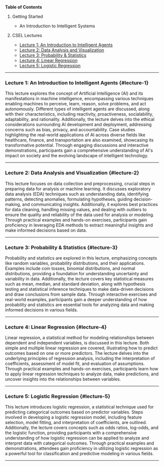 **Table of Contents**

1. Getting Started
   - An Introduction to Intelligent Systems

2. CSEL Lectures
   - [Lecture 1: An Introduction to Intelligent Agents](#lecture-1)
   - [Lecture 2: Data Analysis and Visualization](#lecture-2)
   - [Lecture 3: Probability & Statistics](#lecture-3)
   - [Lecture 4: Linear Regression](#lecture-4)
   - [Lecture 5: Logistic Regression](#lecture-5)

---

### Lecture 1: An Introduction to Intelligent Agents {#lecture-1}

This lecture explores the concept of Artificial Intelligence (AI) and its manifestations in machine intelligence, encompassing various techniques enabling machines to perceive, learn, reason, solve problems, and act autonomously. Different types of intelligent agents are discussed, along with their characteristics, including reactivity, proactiveness, socialability, adaptability, and rationality. Additionally, the lecture delves into the ethical considerations surrounding AI development and deployment, addressing concerns such as bias, privacy, and accountability. Case studies highlighting the real-world applications of AI across diverse fields like healthcare, finance, and transportation are also examined, showcasing its transformative potential. Through engaging discussions and interactive demonstrations, participants gain a comprehensive understanding of AI's impact on society and the evolving landscape of intelligent technology.

---

### Lecture 2: Data Analysis and Visualization {#lecture-2}

This lecture focuses on data collection and preprocessing, crucial steps in preparing data for analysis or machine learning. It discusses exploratory data analysis (EDA) techniques such as understanding data, identifying patterns, detecting anomalies, formulating hypotheses, guiding decision-making, and communicating insights. Additionally, it explores best practices for data cleaning, handling missing values, and dealing with outliers to ensure the quality and reliability of the data used for analysis or modeling. Through practical examples and hands-on exercises, participants gain proficiency in leveraging EDA methods to extract meaningful insights and make informed decisions based on data.

---

### Lecture 3: Probability & Statistics {#lecture-3}

Probability and statistics are explored in this lecture, emphasizing concepts like random variables, probability distributions, and their applications. Examples include coin tosses, binomial distributions, and normal distributions, providing a foundation for understanding uncertainty and variability in data. Additionally, the lecture covers key statistical measures such as mean, median, and standard deviation, along with hypothesis testing and statistical inference techniques to make data-driven decisions and draw conclusions from sample data. Through interactive exercises and real-world examples, participants gain a deeper understanding of how probability and statistics are essential tools for analyzing data and making informed decisions in various fields.

---

### Lecture 4: Linear Regression {#lecture-4}


Linear regression, a statistical method for modeling relationships between dependent and independent variables, is discussed in this lecture. Both simple and multiple linear regression are covered, illustrating how to predict outcomes based on one or more predictors. The lecture delves into the underlying principles of regression analysis, including the interpretation of coefficients, assessment of model fit, and evaluation of assumptions. Through practical examples and hands-on exercises, participants learn how to apply linear regression techniques to analyze data, make predictions, and uncover insights into the relationships between variables.



---

### Lecture 5: Logistic Regression {#lecture-5}
This lecture introduces logistic regression, a statistical technique used for predicting categorical outcomes based on predictor variables. Steps involved in developing a logistic regression model, including feature selection, model fitting, and interpretation of coefficients, are outlined. Additionally, the lecture covers concepts such as odds ratios, log-odds, and the logistic function, providing participants with a comprehensive understanding of how logistic regression can be applied to analyze and interpret data with categorical outcomes. Through practical examples and demonstrations, attendees gain proficiency in utilizing logistic regression as a powerful tool for classification and predictive modeling in various fields.

---
